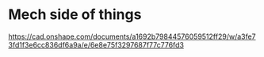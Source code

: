 # Mech side of things

https://cad.onshape.com/documents/a1692b79844576059512ff29/w/a3fe73fd1f3e6cc836df6a9a/e/6e8e75f3297687f77c776fd3
